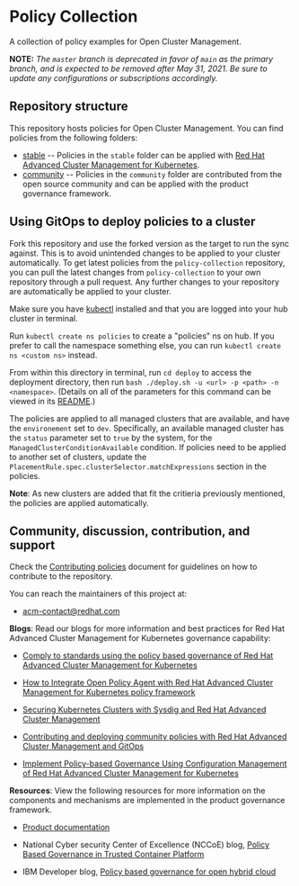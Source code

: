 # Policy Collection

A collection of policy examples for Open Cluster Management.

**NOTE:** _The `master` branch is deprecated in favor of `main` as the primary branch, and is expected to be removed after May 31, 2021. Be sure to update any configurations or subscriptions accordingly._

## Repository structure

This repository hosts policies for Open Cluster Management. You can find policies from the following folders:

* [stable](stable) -- Policies in the `stable` folder can be applied with [Red Hat Advanced Cluster Management for Kubernetes](https://www.redhat.com/en/technologies/management/advanced-cluster-management).
* [community](community) -- Policies in the `community` folder are contributed from the open source community and can be applied with the product governance framework.

## Using GitOps to deploy policies to a cluster

Fork this repository and use the forked version as the target to run the sync against. This is to avoid unintended changes to be applied to your cluster automatically. To get latest policies from the `policy-collection` repository, you can pull the latest changes from `policy-collection` to your own repository through a pull request. Any further changes to your repository are automatically be applied to your cluster.

Make sure you have [kubectl](https://kubernetes.io/docs/tasks/tools/install-kubectl/) installed and that you are logged into your hub cluster in terminal.

Run `kubectl create ns policies` to create a "policies" ns on hub. If you prefer to call the namespace something else, you can run `kubectl create ns <custom ns>` instead.

From within this directory in terminal, run `cd deploy` to access the deployment directory, then run `bash ./deploy.sh -u <url> -p <path> -n <namespace>`. (Details on all of the parameters for this command can be viewed in its [README](deploy/README.md).)

The policies are applied to all managed clusters that are available, and have the `environement` set to `dev`. Specifically, an available managed cluster has the `status` parameter set to `true` by the system, for the `ManagedClusterConditionAvailable` condition. If policies need to be applied to another set of clusters, update the `PlacementRule.spec.clusterSelector.matchExpressions` section in the policies.

**Note**: As new clusters are added that fit the critieria previously mentioned, the policies are applied automatically. 

## Community, discussion, contribution, and support

Check the [Contributing policies](CONTRIBUTING.md) document for guidelines on how to contribute to the repository.

You can reach the maintainers of this project at:

- acm-contact@redhat.com

**Blogs**: Read our blogs for more information and best practices for Red Hat Advanced Cluster Management for Kubernetes governance capability:

* [Comply to standards using the policy based governance of Red Hat Advanced Cluster Management for Kubernetes](https://www.openshift.com/blog/comply-to-standards-using-policy-based-governance-of-red-hat-advanced-cluster-management-for-kubernetes)

* [How to Integrate Open Policy Agent with Red Hat Advanced Cluster Management for Kubernetes policy framework](https://www.openshift.com/blog/how-to-integrate-open-policy-agent-with-red-hat-advanced-cluster-management-for-kubernetes-policy-framework)

* [Securing Kubernetes Clusters with Sysdig and Red Hat Advanced Cluster Management](https://www.openshift.com/blog/securing-kubernetes-clusters-with-sysdig-and-red-hat-advanced-cluster-management)

* [Contributing and deploying community policies with Red Hat Advanced Cluster Management and GitOps](https://www.openshift.com/blog/contributing-and-deploying-community-policies-with-red-hat-advanced-cluster-management-and-gitops)

* [Implement Policy-based Governance Using Configuration Management of Red Hat Advanced Cluster Management for Kubernetes](https://www.openshift.com/blog/implement-policy-based-governance-using-configuration-management-of-red-hat-advanced-cluster-management-for-kubernetes)

**Resources**: View the following resources for more information on the components and mechanisms are implemented in the product governance framework.

* [Product documentation](https://access.redhat.com/documentation/en-us/red_hat_advanced_cluster_management_for_kubernetes/2.1/)

* National Cyber security Center of Excellence (NCCoE) blog, [Policy Based Governance in Trusted Container Platform](https://www.nccoe.nist.gov/news/policy-based-governance-trusted-container-platform)

* IBM Developer blog, [Policy based governance for open hybrid cloud](http://ibm.biz/policy-based-governance-for-open-hybrid-cloud)
